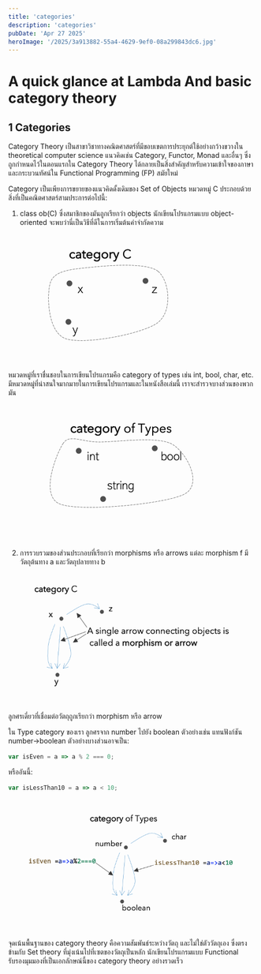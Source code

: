 ```yaml
---
title: 'categories'
description: 'categories'
pubDate: 'Apr 27 2025'
heroImage: '/2025/3a913882-55a4-4629-9ef0-08a299843dc6.jpg'
---
```

# A quick glance at Lambda And basic category theory

## 1 Categories

Category Theory เป็นสาขาวิชาทางคณิตศาสตร์ที่มีขอบเขตการประยุกต์ใช้อย่างกว้างขวางใน theoretical computer science แนวคิดเช่น Category, Functor, Monad และอื่นๆ ซึ่งถูกกำหนดไว้ในตอนแรกใน Category Theory ได้กลายเป็นสิ่งสำคัญสำหรับความเข้าใจของภาษาและกระบวนทัศน์ใน Functional Programming (FP) สมัยใหม่

Category เป็นเพียงการขยายของแนวคิดดั้งเดิมของ Set of Objects หมวดหมู่ C ประกอบด้วยสิ่งที่เป็นคณิตศาสตร์สามประการต่อไปนี้:

1. class ob(C) ซึ่งสมาชิกของมันถูกเรียกว่า objects นักเขียนโปรแกรมแบบ object-oriented จะพบว่านี่เป็นวิธีที่ดีในการเริ่มต้นคำจำกัดความ

![53eb4bba-471c-4cf2-83de-8cfa56c23721](/books/functional-programming-in-js-with-categories/53eb4bba-471c-4cf2-83de-8cfa56c23721.png)

หมวดหมู่ที่เราชื่นชอบในการเขียนโปรแกรมคือ category of types เช่น int, bool, char, etc. มีหมวดหมู่ที่น่าสนใจมากมายในการเขียนโปรแกรมและในหนังสือเล่มนี้ เราจะสำรวจบางส่วนของพวกมัน

![53eb4bba-471c-4cf2-83de-8cfa56c23721](/books/functional-programming-in-js-with-categories/cd9cfbc2-386e-4bff-b383-79c742811299.png)


2. การรวบรวมของส่วนประกอบที่เรียกว่า morphisms หรือ arrows แต่ละ morphism f มีวัตถุต้นทาง a และวัตถุปลายทาง b

![53eb4bba-471c-4cf2-83de-8cfa56c23721](/books/functional-programming-in-js-with-categories/a59c4211-c2ab-42ce-a302-22ada01ff1b3.png)

ลูกศรเดี่ยวที่เชื่อมต่อวัตถุถูกเรียกว่า morphism หรือ arrow

ใน Type category ของเรา ลูกศรจาก number ไปยัง boolean ตัวอย่างเช่น แทนฟังก์ชัน number→boolean ตัวอย่างบางส่วนอาจเป็น:

```js
var isEven = a => a % 2 === 0;
```

หรืออันนี้:

```js
var isLessThan10 = a => a < 10;
```

![53eb4bba-471c-4cf2-83de-8cfa56c23721](/books/functional-programming-in-js-with-categories/83944761-5d5d-4f0c-85ee-1a0faa3944d6.png)

จุดเน้นพื้นฐานของ category theory คือความสัมพันธ์ระหว่างวัตถุ และไม่ใช่ตัววัตถุเอง ซึ่งตรงข้ามกับ Set theory ที่มุ่งเน้นไปที่เซตของวัตถุเป็นหลัก นักเขียนโปรแกรมแบบ Functional รับรองมุมมองที่เป็นเอกลักษณ์นี้ของ category theory อย่างรวดเร็ว